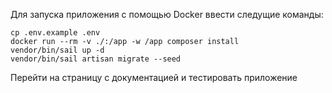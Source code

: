 Для запуска приложения с помощью Docker ввести следущие команды:

```
cp .env.example .env
docker run --rm -v ./:/app -w /app composer install
vendor/bin/sail up -d
vendor/bin/sail artisan migrate --seed
```

Перейти на страницу с документацией и тестировать приложение
